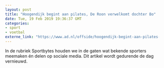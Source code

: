 ```yaml
---
layout: post
title: "Hoogendijk begint aan pilates, De Roon verwelkomt dochter Bo"
date: Tue, 19 Feb 2019 19:36:37 GMT
categories: 
- sport 
- voetbal 
externe_link: "https://www.ad.nl/offside/hoogendijk-begint-aan-pilates-de-roon-verwelkomt-dochter-bo~a9958dab/"
---
```


In de rubriek Sportbytes houden we in de gaten wat bekende sporters meemaken én delen op sociale media. Dit artikel wordt gedurende de dag vernieuwd.
